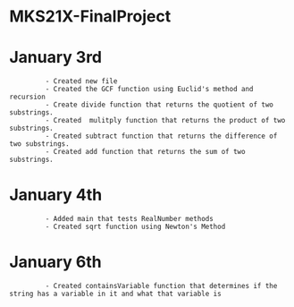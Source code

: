 # MKS21X-FinalProject
# January 3rd 
             - Created new file
             - Created the GCF function using Euclid's method and recursion
             - Create divide function that returns the quotient of two substrings.
             - Created  mulitply function that returns the product of two substrings.
             - Created subtract function that returns the difference of two substrings.
             - Created add function that returns the sum of two substrings.
# January 4th 
             - Added main that tests RealNumber methods
             - Created sqrt function using Newton's Method
# January 6th
             - Created containsVariable function that determines if the string has a variable in it and what that variable is
